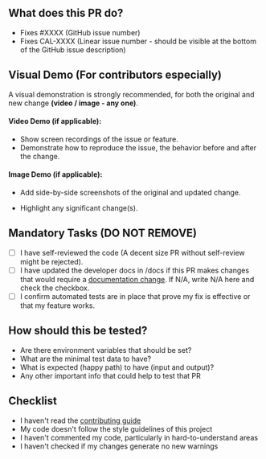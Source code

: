 ## What does this PR do?

<!-- Please include a summary of the change and which issue is fixed. Please also include relevant motivation and context. List any dependencies that are required for this change. -->

- Fixes #XXXX (GitHub issue number)
- Fixes CAL-XXXX (Linear issue number - should be visible at the bottom of the GitHub issue description)

## Visual Demo (For contributors especially)

A visual demonstration is strongly recommended, for both the original and new change **(video / image - any one)**.

#### Video Demo (if applicable):

- Show screen recordings of the issue or feature.
- Demonstrate how to reproduce the issue, the behavior before and after the change.

#### Image Demo (if applicable):

- Add side-by-side screenshots of the original and updated change.

- Highlight any significant change(s).

## Mandatory Tasks (DO NOT REMOVE)

- [ ] I have self-reviewed the code (A decent size PR without self-review might be rejected).
- [ ] I have updated the developer docs in /docs if this PR makes changes that would require a [documentation change](https://cal.com/docs). If N/A, write N/A here and check the checkbox.
- [ ] I confirm automated tests are in place that prove my fix is effective or that my feature works.

## How should this be tested?

<!-- Please describe the tests that you ran to verify your changes. Provide instructions so we can reproduce. Please also list any relevant details for your test configuration. Write details that help to start the tests -->

- Are there environment variables that should be set?
- What are the minimal test data to have?
- What is expected (happy path) to have (input and output)?
- Any other important info that could help to test that PR

## Checklist

<!-- Remove bullet points below that don't apply to you -->

- I haven't read the [contributing guide](https://github.com/calcom/cal.com/blob/main/CONTRIBUTING.md)
- My code doesn't follow the style guidelines of this project
- I haven't commented my code, particularly in hard-to-understand areas
- I haven't checked if my changes generate no new warnings
